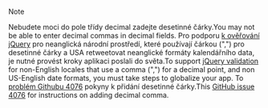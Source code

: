 > [!NOTE]
> <span data-ttu-id="35847-101">Nebudete moci do pole třídy decimal zadejte desetinné čárky.</span><span class="sxs-lookup"><span data-stu-id="35847-101">You may not be able to enter decimal commas in decimal fields.</span></span> <span data-ttu-id="35847-102">Pro podporu [k ověřování jQuery](https://jqueryvalidation.org/) pro neanglická národní prostředí, které používají čárkou (",") pro desetinné čárky a USA retweetovat neanglické formáty kalendářního data, je nutné provést kroky aplikaci poslali do světa.</span><span class="sxs-lookup"><span data-stu-id="35847-102">To support [jQuery validation](https://jqueryvalidation.org/) for non-English locales that use a comma (",") for a decimal point, and non US-English date formats, you must take steps to globalize your app.</span></span> <span data-ttu-id="35847-103">To [problém Githubu 4076](https://github.com/aspnet/Docs/issues/4076#issuecomment-326590420) pokyny k přidání desetinné čárky.</span><span class="sxs-lookup"><span data-stu-id="35847-103">This [GitHub issue 4076](https://github.com/aspnet/Docs/issues/4076#issuecomment-326590420) for instructions on adding decimal comma.</span></span>